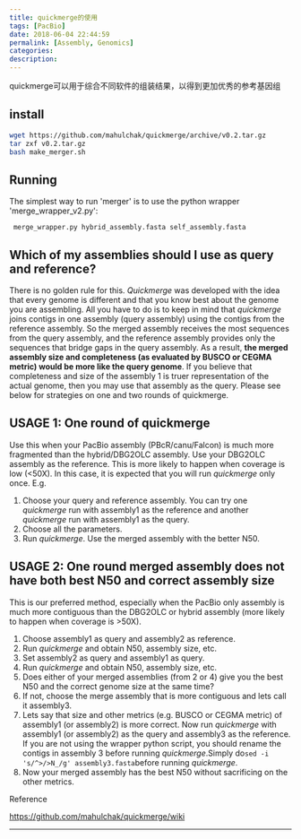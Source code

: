 ```yaml
---
title: quickmerge的使用
tags: [PacBio]
date: 2018-06-04 22:44:59
permalink: [Assembly, Genomics]
categories:
description:
---
```

<p class="description">quickmerge可以用于综合不同软件的组装结果，以得到更加优秀的参考基因组</p>

<!-- more -->

## install

```bash
wget https://github.com/mahulchak/quickmerge/archive/v0.2.tar.gz
tar zxf v0.2.tar.gz
bash make_merger.sh
```

## Running

The simplest way to run 'merger' is to use the python wrapper 'merge_wrapper_v2.py':

```
 merge_wrapper.py hybrid_assembly.fasta self_assembly.fasta
```

##  Which of my assemblies should I use as query and reference?

There is no golden rule for this. *Quickmerge* was developed  with the idea that every genome is different and that you know best  about the genome you are assembling. All you have to do is to keep in  mind that *quickmerge* joins contigs in one assembly (query  assembly) using the contigs from the reference assembly. So the merged  assembly receives the most sequences from the query assembly, and the  reference assembly provides only the sequences that bridge gaps in the  query assembly. As a result, **the merged assembly size and completeness (as evaluated by BUSCO or CEGMA metric) would be more like the query genome**.  If you believe that completeness and size of the assembly 1 is truer  representation of the actual genome, then you may use that assembly as  the query. Please see below for strategies on one and two rounds of  quickmerge.

## USAGE 1: One round of quickmerge 

Use this when your PacBio assembly (PBcR/canu/Falcon) is much more  fragmented than the hybrid/DBG2OLC assembly. Use your DBG2OLC assembly  as the reference. This is more likely to happen when coverage is low  (<50X). In this case, it is expected that you will run *quickmerge* only once. E.g.

1. Choose your query and reference assembly. You can try one *quickmerge* run with assembly1 as the reference and another *quickmerge* run with assembly1 as the query.
2. Choose all the parameters.
3. Run *quickmerge*. Use the merged assembly with the better N50.

##  USAGE 2: One round merged assembly does not have both best N50 and correct assembly size

This is our preferred method, especially when the PacBio only  assembly is much more contiguous than the DBG2OLC or hybrid assembly  (more likely to happen when coverage is >50X).

1. Choose assembly1 as query and assembly2 as reference.
2. Run *quickmerge* and obtain N50, assembly size, etc.
3. Set assembly2 as query and assembly1 as query.
4. Run *quickmerge* and obtain N50, assembly size, etc.
5. Does either of your merged assemblies (from 2 or 4) give you the best N50 and the correct genome size at the same time?
6. If not, choose the merge assembly that is more contiguous and lets call it assembly3.
7. Lets say that size and other metrics (e.g. BUSCO or CEGMA metric) of assembly1 (or assembly2) is more correct. Now run *quickmerge*  with assembly1 (or assembly2) as the query and assembly3 as the  reference. If you are not using the wrapper python script, you should  rename the contigs in assembly 3 before running *quickmerge*.Simply do`sed -i 's/^>/>N_/g' assembly3.fasta`before running *quickmerge*.
8. Now your merged assembly has the best N50 without sacrificing on the other metrics.



Reference

https://github.com/mahulchak/quickmerge/wiki

<hr />